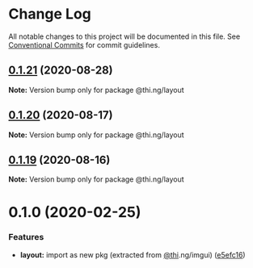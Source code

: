 # Change Log

All notable changes to this project will be documented in this file.
See [Conventional Commits](https://conventionalcommits.org) for commit guidelines.

## [0.1.21](https://github.com/thi-ng/umbrella/compare/@thi.ng/layout@0.1.20...@thi.ng/layout@0.1.21) (2020-08-28)

**Note:** Version bump only for package @thi.ng/layout





## [0.1.20](https://github.com/thi-ng/umbrella/compare/@thi.ng/layout@0.1.19...@thi.ng/layout@0.1.20) (2020-08-17)

**Note:** Version bump only for package @thi.ng/layout





## [0.1.19](https://github.com/thi-ng/umbrella/compare/@thi.ng/layout@0.1.18...@thi.ng/layout@0.1.19) (2020-08-16)

**Note:** Version bump only for package @thi.ng/layout





# 0.1.0 (2020-02-25)


### Features

* **layout:** import as new pkg (extracted from [@thi](https://github.com/thi).ng/imgui) ([e5efc16](https://github.com/thi-ng/umbrella/commit/e5efc165253480aff8068e4cde31bba4aec018d1))
